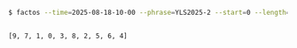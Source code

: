 ```bash
$ factos --time=2025-08-18-10-00 --phrase=YLS2025-2 --start=0 --length=10

```
```bash

[9, 7, 1, 0, 3, 8, 2, 5, 6, 4]
```
